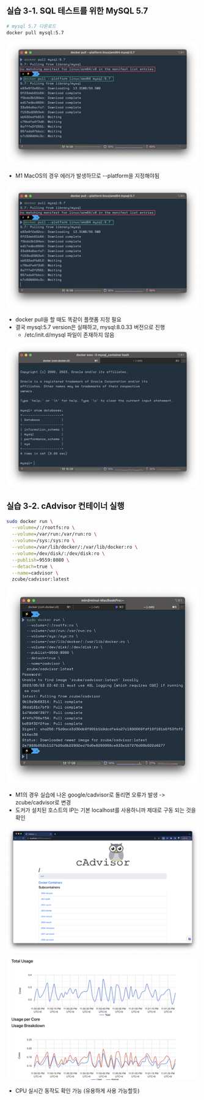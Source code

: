 ## 실습 3-1. SQL 테스트를 위한 MySQL 5.7

```bash
# mysql 5.7 다운로드
docker pull mysql:5.7
```

<img src="assets/image-20230502232451373.png" alt="image-20230502232451373" style="zoom:50%;" />

- M1 MacOS의 경우 에러가 발생하므로 --platform을 지정해야됨

<img src="assets/image-20230502232848727.png" alt="image-20230502232848727" style="zoom:50%;" />

- docker pull을 할 때도 똑같이 플랫폼 지정 필요
- 결국 mysql:5.7 version은 실패하고, mysql:8.0.33 버전으로 진행
  - /etc/init.d/mysql 파일이 존재하지 않음

![image-20230503233359312](assets/image-20230503233359312.png)

## 실습 3-2. cAdvisor 컨테이너 실행

```bash
sudo docker run \
  --volume=/:/rootfs:ro \
  --volume=/var/run:/var/run:ro \
  --volume=/sys:/sys:ro \
  --volume=/var/lib/docker/:/var/lib/docker:ro \
  --volume=/dev/disk/:/dev/disk:ro \
  --publish=9559:8080 \
  --detach=true \
  --name=cadvisor \
  zcube/cadvisor:latest
```

![image-20230503234412789](assets/image-20230503234412789.png)

- M1의 경우 실습에 나온 google/cadvisor로 돌리면 오류가 발생 -> zcube/cadvisor로 변경
- 도커가 설치된 호스트의 IP는 기본 localhost를 사용하니까 제대로 구동 되는 것을 확인

![image-20230503234819050](assets/image-20230503234819050.png)

![image-20230503235133383](assets/image-20230503235133383.png)

- CPU 실시간 동작도 확인 가능 (유용하게 사용 가능할듯)

